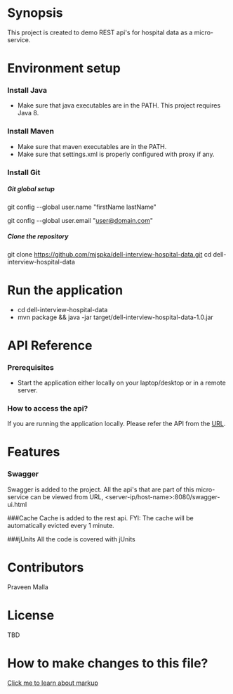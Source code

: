# Synopsis

This project is created to demo REST api's for hospital data as a micro-service.


# Environment setup

### Install Java
* Make sure that java executables are in the PATH. This project requires Java 8.

### Install Maven
* Make sure that maven executables are in the PATH.
* Make sure that settings.xml is properly configured with proxy if any.

### Install Git

##### Git global setup

 git config --global user.name "firstName lastName"

 git config --global user.email "user@domain.com"


##### Clone the repository
git clone https://github.com/mjspka/dell-interview-hospital-data.git
cd dell-interview-hospital-data

# Run the application
* cd dell-interview-hospital-data
* mvn package && java -jar target/dell-interview-hospital-data-1.0.jar

# API Reference
### Prerequisites
* Start the application either locally on your laptop/desktop or in a remote server.
### How to access the api?
If you are running the application locally. Please refer the API from the [URL](http://localhost:8080/swagger-ui.html). 

# Features
### Swagger
Swagger is added to the project. All the api's that are part of this micro-service can be viewed from URL, <server-ip/host-name>:8080/swagger-ui.html

###Cache
Cache is added to the rest api. FYI: The cache will be automatically evicted every 1 minute.

###jUnits
All the code is covered with jUnits

# Contributors

Praveen Malla

# License

TBD

# How to make changes to this file?
[Click me to learn about markup](https://github.com/adam-p/markdown-here/wiki/Markdown-Cheatsheet)
